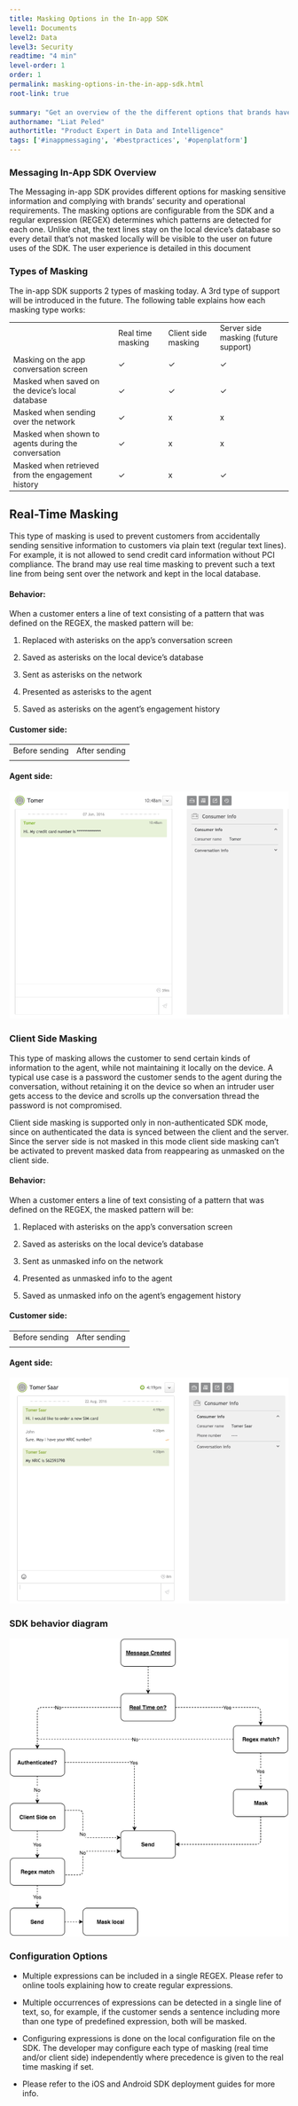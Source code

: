 ```yaml
---
title: Masking Options in the In-app SDK
level1: Documents
level2: Data
level3: Security
readtime: "4 min"
level-order: 1
order: 1
permalink: masking-options-in-the-in-app-sdk.html
root-link: true

summary: "Get an overview of the the different options that brands have when using the Messaging In-app SDK for masking sensitive information and complying with security and operational requirements. There are three types of masking: real-time, client side and server side."
authorname: "Liat Peled"
authortitle: "Product Expert in Data and Intelligence"
tags: ['#inappmessaging', '#bestpractices', '#openplatform']
---
```


### Messaging In-App SDK Overview

The Messaging in-app SDK provides different options for masking sensitive information and complying with brands’ security and operational requirements. The masking options are configurable from the SDK and a regular expression (REGEX) determines which patterns are detected for each one. Unlike chat, the text lines stay on the local device’s database so every detail that’s not masked locally will be visible to the user on future uses of the SDK. The user experience is detailed in this document

### Types of Masking

The in-app SDK supports 2 types of masking today. A 3rd type of support will be introduced in the future. The following table explains how each masking type works:

<table>
 <tr>
 <td></td>
 <td>Real time masking</td>
 <td>Client side masking</td>
 <td>Server side masking
(future support)</td>
 </tr>
 <tr>
 <td>Masking on the app conversation screen</td>
 <td>✓</td>
 <td>✓</td>
 <td>✓</td>
 </tr>
 <tr>
 <td>Masked when saved on the device’s local database</td>
 <td>✓</td>
 <td>✓</td>
 <td>✓</td>
 </tr>
 <tr>
 <td>Masked when sending over the network</td>
 <td>✓</td>
 <td>x</td>
 <td>x</td>
 </tr>
 <tr>
 <td>Masked when shown to agents during the conversation</td>
 <td>✓</td>
 <td>x</td>
 <td>x</td>
 </tr>
 <tr>
 <td>Masked when retrieved from the engagement history</td>
 <td>✓</td>
 <td>x</td>
 <td>✓</td>
 </tr>
</table>


## Real-Time Masking

This type of masking is used to prevent customers from accidentally sending sensitive information to customers via plain text (regular text lines). For example, it is not allowed to send credit card information without PCI compliance. The brand may use real time masking to prevent such a text line from being sent over the network and kept in the local database.

#### Behavior:

When a customer enters a line of text consisting of a pattern that was defined on the REGEX, the masked pattern will be:

1. Replaced with asterisks on the app’s conversation screen

2. Saved as asterisks on the local device’s database

3. Sent as asterisks on the network

4. Presented as asterisks to the agent

5. Saved as asterisks on the agent’s engagement history

#### Customer side:

<table>
 <tr>
 <td>Before sending</td>
 <td>After sending</td>
 </tr>
 <tr>
 <td><a href="img/before-screenshot-client-side.png"></a> </td>
 <td><a href="img/after-screenshot-client-side.png"></a>
 </td>
 </tr>
</table>


#### Agent side:

![messaging screenshot](img/message-screenshot-0.png)

### Client Side Masking

This type of masking allows the customer to send certain kinds of information to the agent, while not maintaining it locally on the device. A typical use case is a password the customer sends to the agent during the conversation, without retaining it on the device so when an intruder user gets access to the device and scrolls up the conversation thread the password is not compromised.

Client side masking is supported only in non-authenticated SDK mode, since on authenticated the data is synced between the client and the server. Since the server side is not masked in this mode client side masking can’t be activated to prevent masked data from reappearing as unmasked on the client side.

#### Behavior:

When a customer enters a line of text consisting of a pattern that was defined on the REGEX, the masked pattern will be:

1. Replaced with asterisks on the app’s conversation screen

2. Saved as asterisks on the local device’s database

3. Sent as unmasked info on the network

4. Presented as unmasked info to the agent

5. Saved as unmasked info on the agent’s engagement history

#### Customer side:

<table>
 <tr>
 <td>Before sending</td>
 <td>After sending</td>
 </tr>
 <tr>
 <td><a href="img/before-screenshot-agent-side.png"></a> </td>
 <td><a href="img/after-screenshot-agent-side.png"></a>
 </td>
 </tr>
</table>


#### Agent side:

![messaging screenshot](img/message-sceenshot-1.png)

### SDK behavior diagram

![messaging diagram flow](img/message-flow-2.png)

### Configuration Options

* Multiple expressions can be included in a single REGEX. Please refer to online tools explaining how to create regular expressions.

* Multiple occurrences of expressions can be detected in a single line of text, so, for example, if the customer sends a sentence including more than one type of predefined expression, both will be masked.

* Configuring expressions is done on the local configuration file on the SDK. The developer may configure each type of masking (real time and/or client side) independently where precedence is given to the real time masking if set.

* Please refer to the iOS and Android SDK deployment guides for more info.
